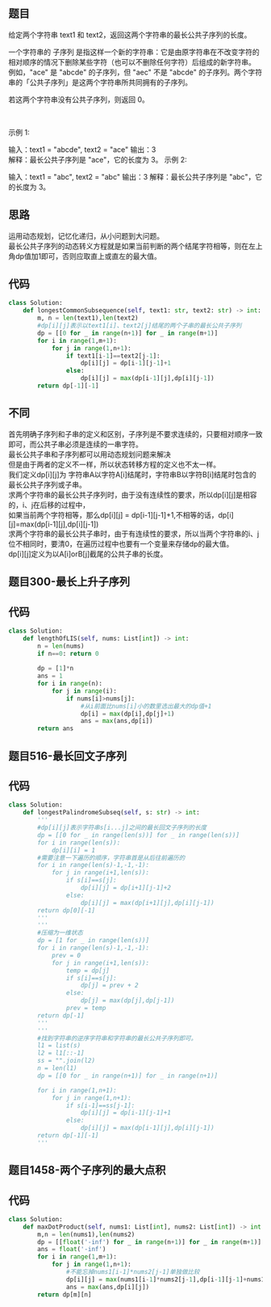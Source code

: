 ## 题目
给定两个字符串 text1 和 text2，返回这两个字符串的最长公共子序列的长度。

一个字符串的 子序列 是指这样一个新的字符串：它是由原字符串在不改变字符的相对顺序的情况下删除某些字符（也可以不删除任何字符）后组成的新字符串。
例如，"ace" 是 "abcde" 的子序列，但 "aec" 不是 "abcde" 的子序列。两个字符串的「公共子序列」是这两个字符串所共同拥有的子序列。

若这两个字符串没有公共子序列，则返回 0。

 

示例 1:

输入：text1 = "abcde", text2 = "ace" 
输出：3  
解释：最长公共子序列是 "ace"，它的长度为 3。
示例 2:

输入：text1 = "abc", text2 = "abc"
输出：3
解释：最长公共子序列是 "abc"，它的长度为 3。

## 思路
运用动态规划，记忆化递归，从小问题到大问题。  
最长公共子序列的动态转义方程就是如果当前判断的两个结尾字符相等，则在左上角dp值加1即可，否则应取直上或直左的最大值。
## 代码
```python
class Solution:
    def longestCommonSubsequence(self, text1: str, text2: str) -> int:
        m, n = len(text1),len(text2)
        #dp[i][j]表示以text1[i]、text2[j]结尾的两个子串的最长公共子序列
        dp = [[0 for _ in range(n+1)] for _ in range(m+1)]
        for i in range(1,m+1):
            for j in range(1,n+1):
                if text1[i-1]==text2[j-1]:
                    dp[i][j] = dp[i-1][j-1]+1
                else:
                    dp[i][j] = max(dp[i-1][j],dp[i][j-1])
        return dp[-1][-1]
```
## 不同
首先明确子序列和子串的定义和区别，子序列是不要求连续的，只要相对顺序一致即可，而公共子串必须是连续的一串字符。  
最长公共子串和子序列都可以用动态规划问题来解决  
但是由于两者的定义不一样，所以状态转移方程的定义也不太一样。  
我们定义dp[i][j]为 字符串A以字符A[i]结尾时，字符串B以字符B[i]结尾时包含的最长公共子序列或子串。  
求两个字符串的最长公共子序列时，由于没有连续性的要求，所以dp[i][j]是相容的，i、j在后移的过程中，  
如果当前两个字符相等，那么dp[i][j] = dp[i-1][j-1]+1,不相等的话，dp[i][j]=max(dp[i-1][j],dp[i][j-1])  
求两个字符串的最长公共子串时，由于有连续性的要求，所以当两个字符串的i、j位不相同时，要清0，在遍历过程中也要有一个变量来存储dp的最大值。  
dp[i][j]定义为以A[i]orB[j]截尾的公共子串的长度。
## 题目300-最长上升子序列
## 代码
```python
class Solution:
    def lengthOfLIS(self, nums: List[int]) -> int:
        n = len(nums)
        if n==0: return 0
        
        dp = [1]*n
        ans = 1
        for i in range(n):
            for j in range(i):
                if nums[i]>nums[j]:
                    #从i前面比nums[i]小的数里选出最大的dp值+1
                    dp[i] = max(dp[i],dp[j]+1)
                    ans = max(ans,dp[i])
        return ans
```
## 题目516-最长回文子序列
## 代码
```python
class Solution:
    def longestPalindromeSubseq(self, s: str) -> int:
        '''
        #dp[i][j]表示字符串s[i...j]之间的最长回文子序列的长度
        dp = [[0 for _ in range(len(s))] for _ in range(len(s))]
        for i in range(len(s)):
            dp[i][i] = 1
        #需要注意一下遍历的顺序，字符串首是从后往前遍历的
        for i in range(len(s)-1,-1,-1):
            for j in range(i+1,len(s)):
                if s[i]==s[j]:
                    dp[i][j] = dp[i+1][j-1]+2
                else:
                    dp[i][j] = max(dp[i+1][j],dp[i][j-1])
        return dp[0][-1]
        '''
        '''
        #压缩为一维状态
        dp = [1 for _ in range(len(s))]
        for i in range(len(s)-1,-1,-1):
            prev = 0
            for j in range(i+1,len(s)):
                temp = dp[j]
                if s[i]==s[j]:
                    dp[j] = prev + 2
                else:
                    dp[j] = max(dp[j],dp[j-1]) 
                prev = temp
        return dp[-1]
        '''
        '''
        #找到字符串的逆序字符串和字符串的最长公共子序列即可。
        l1 = list(s)
        l2 = l1[::-1]
        ss = "".join(l2)
        n = len(l1)
        dp = [[0 for _ in range(n+1)] for _ in range(n+1)]

        for i in range(1,n+1):
            for j in range(1,n+1):
                if s[i-1]==ss[j-1]:
                    dp[i][j] = dp[i-1][j-1]+1
                else:
                    dp[i][j] = max(dp[i-1][j],dp[i][j-1])
        return dp[-1][-1] 
        '''
```
## 题目1458-两个子序列的最大点积
## 代码
```python
class Solution:
    def maxDotProduct(self, nums1: List[int], nums2: List[int]) -> int:
        m,n = len(nums1),len(nums2)
        dp = [[float('-inf') for _ in range(n+1)] for _ in range(m+1)]
        ans = float('-inf')
        for i in range(1,m+1):
            for j in range(1,n+1):
                #不能忘掉nums1[i-1]*nums2[j-1]单独做比较
                dp[i][j] = max(nums1[i-1]*nums2[j-1],dp[i-1][j-1]+nums1[i-1]*nums2[j-1],dp[i-1][j-1],dp[i-1][j],dp[i][j-1])
                ans = max(ans,dp[i][j])
        return dp[m][n]
```
        
